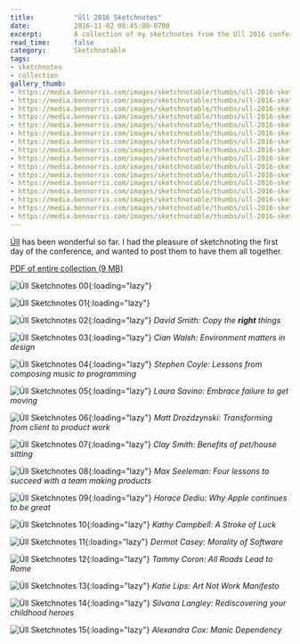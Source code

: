 ```yaml
---
title:          "Úll 2016 Sketchnotes"
date:           2016-11-02 08:45:00-0700
excerpt:        A collection of my sketchnotes from the Úll 2016 conference
read_time:      false
category:       Sketchnotable
tags:
- sketchnotes
- collection
gallery_thumb:
- https://media.bennorris.com/images/sketchnotable/thumbs/ull-2016-sketchnotes-00.jpg
- https://media.bennorris.com/images/sketchnotable/thumbs/ull-2016-sketchnotes-01.jpg
- https://media.bennorris.com/images/sketchnotable/thumbs/ull-2016-sketchnotes-02.jpg
- https://media.bennorris.com/images/sketchnotable/thumbs/ull-2016-sketchnotes-03.jpg
- https://media.bennorris.com/images/sketchnotable/thumbs/ull-2016-sketchnotes-04.jpg
- https://media.bennorris.com/images/sketchnotable/thumbs/ull-2016-sketchnotes-05.jpg
- https://media.bennorris.com/images/sketchnotable/thumbs/ull-2016-sketchnotes-06.jpg
- https://media.bennorris.com/images/sketchnotable/thumbs/ull-2016-sketchnotes-07.jpg
- https://media.bennorris.com/images/sketchnotable/thumbs/ull-2016-sketchnotes-08.jpg
- https://media.bennorris.com/images/sketchnotable/thumbs/ull-2016-sketchnotes-09.jpg
- https://media.bennorris.com/images/sketchnotable/thumbs/ull-2016-sketchnotes-10.jpg
- https://media.bennorris.com/images/sketchnotable/thumbs/ull-2016-sketchnotes-11.jpg
- https://media.bennorris.com/images/sketchnotable/thumbs/ull-2016-sketchnotes-12.jpg
- https://media.bennorris.com/images/sketchnotable/thumbs/ull-2016-sketchnotes-13.jpg
- https://media.bennorris.com/images/sketchnotable/thumbs/ull-2016-sketchnotes-14.jpg
- https://media.bennorris.com/images/sketchnotable/thumbs/ull-2016-sketchnotes-15.jpg
---
```


[Úll](https://2016.ull.ie) has been wonderful so far. I had the pleasure of sketchnoting the first day of the conference, and wanted to post them to have them all together.

[PDF of entire collection (9 MB)](https://media.bennorris.com/images/sketchnotable/ull-2016/ull-2016-sketchnotes.pdf)

![Úll Sketchnotes 00](https://media.bennorris.com/images/sketchnotable/ull-2016/ull-2016-sketchnotes-00.jpg){:loading="lazy"}

![Úll Sketchnotes 01](https://media.bennorris.com/images/sketchnotable/ull-2016/ull-2016-sketchnotes-01.jpg){:loading="lazy"}

![Úll Sketchnotes 02](https://media.bennorris.com/images/sketchnotable/ull-2016/ull-2016-sketchnotes-02.jpg){:loading="lazy"}
_David Smith: Copy the **right** things_

![Úll Sketchnotes 03](https://media.bennorris.com/images/sketchnotable/ull-2016/ull-2016-sketchnotes-03.jpg){:loading="lazy"}
_Cian Walsh: Environment matters in design_

![Úll Sketchnotes 04](https://media.bennorris.com/images/sketchnotable/ull-2016/ull-2016-sketchnotes-04.jpg){:loading="lazy"}
_Stephen Coyle: Lessons from composing music to programming_

![Úll Sketchnotes 05](https://media.bennorris.com/images/sketchnotable/ull-2016/ull-2016-sketchnotes-05.jpg){:loading="lazy"}
_Laura Savino: Embrace failure to get moving_

![Úll Sketchnotes 06](https://media.bennorris.com/images/sketchnotable/ull-2016/ull-2016-sketchnotes-06.jpg){:loading="lazy"}
_Matt Drozdzynski: Transforming from client to product work_

![Úll Sketchnotes 07](https://media.bennorris.com/images/sketchnotable/ull-2016/ull-2016-sketchnotes-07.jpg){:loading="lazy"}
_Clay Smith: Benefits of pet/house sitting_

![Úll Sketchnotes 08](https://media.bennorris.com/images/sketchnotable/ull-2016/ull-2016-sketchnotes-08.jpg){:loading="lazy"}
_Max Seeleman: Four lessons to succeed with a team making products_

![Úll Sketchnotes 09](https://media.bennorris.com/images/sketchnotable/ull-2016/ull-2016-sketchnotes-09.jpg){:loading="lazy"}
_Horace Dediu: Why Apple continues to be great_

![Úll Sketchnotes 10](https://media.bennorris.com/images/sketchnotable/ull-2016/ull-2016-sketchnotes-10.jpg){:loading="lazy"}
_Kathy Campbell: A Stroke of Luck_

![Úll Sketchnotes 11](https://media.bennorris.com/images/sketchnotable/ull-2016/ull-2016-sketchnotes-11.jpg){:loading="lazy"}
_Dermot Casey: Morality of Software_

![Úll Sketchnotes 12](https://media.bennorris.com/images/sketchnotable/ull-2016/ull-2016-sketchnotes-12.jpg){:loading="lazy"}
_Tammy Coron: All Roads Lead to Rome_

![Úll Sketchnotes 13](https://media.bennorris.com/images/sketchnotable/ull-2016/ull-2016-sketchnotes-13.jpg){:loading="lazy"}
_Katie Lips: Art Not Work Manifesto_

![Úll Sketchnotes 14](https://media.bennorris.com/images/sketchnotable/ull-2016/ull-2016-sketchnotes-14.jpg){:loading="lazy"}
_Silvana Langley: Rediscovering your childhood heroes_

![Úll Sketchnotes 15](https://media.bennorris.com/images/sketchnotable/ull-2016/ull-2016-sketchnotes-15.jpg){:loading="lazy"}
_Alexandra Cox: Manic Dependency_

